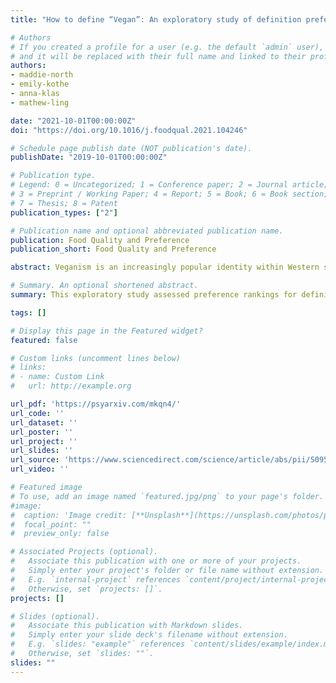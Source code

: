 ```yaml
---
title: "How to define “Vegan”: An exploratory study of definition preferences among omnivores, vegetarians, and vegans"

# Authors
# If you created a profile for a user (e.g. the default `admin` user), write the username (folder name) here 
# and it will be replaced with their full name and linked to their profile.
authors:
- maddie-north
- emily-kothe
- anna-klas
- mathew-ling

date: "2021-10-01T00:00:00Z"
doi: "https://doi.org/10.1016/j.foodqual.2021.104246"

# Schedule page publish date (NOT publication's date).
publishDate: "2019-10-01T00:00:00Z"

# Publication type.
# Legend: 0 = Uncategorized; 1 = Conference paper; 2 = Journal article;
# 3 = Preprint / Working Paper; 4 = Report; 5 = Book; 6 = Book section;
# 7 = Thesis; 8 = Patent
publication_types: ["2"]

# Publication name and optional abbreviated publication name.
publication: Food Quality and Preference
publication_short: Food Quality and Preference

abstract: Veganism is an increasingly popular identity within Western societies, including Australia. However, there appears to be a positivist approach to defining veganism in the literature. This has implications for measurement and coherence of the research literature. This exploratory study assessed preference rankings for definitions of veganism used by vegan advocacy groups across an Australian convenience sample of three dietary groups (vegan = 230, omnivore = 117, vegetarian = 43). Participants were also asked to explain their ranking order in an open-ended question. Most vegans selected the UK definition as their first preference, omnivores underwent five rounds of preference reallocation before the Irish definition was selected, and vegetarians underwent four rounds before the UK definition was selected. A reflexive thematic analysis of participant explanations for their rankings identified four themes;  1. Diet vs. lifestyle, 2. Absolutism, 3. Social justice, and 4. Animal justice. These four themes represent how participants had differing perceptions of veganism according to their personal experience and understanding of the term. It appears participants took less of an absolutist approach to the definition and how individuals conceptualise veganism may be more dynamic than first expected. This will be important when researchers consider how veganism is defined in future studies to maintain consistency in the field.

# Summary. An optional shortened abstract.
summary: This exploratory study assessed preference rankings for definitions of veganism used by vegan advocacy groups across an Australian convenience sample of three dietary groups (vegan = 230, omnivore = 117, vegetarian = 43). Participants were also asked to explain their ranking order in an open-ended question. 

tags: []

# Display this page in the Featured widget?
featured: false

# Custom links (uncomment lines below)
# links:
# - name: Custom Link
#   url: http://example.org

url_pdf: 'https://psyarxiv.com/mkqn4/'
url_code: ''
url_dataset: ''
url_poster: ''
url_project: ''
url_slides: ''
url_source: 'https://www.sciencedirect.com/science/article/abs/pii/S0950329321001294'
url_video: ''

# Featured image
# To use, add an image named `featured.jpg/png` to your page's folder. 
#image:
#  caption: 'Image credit: [**Unsplash**](https://unsplash.com/photos/pLCdAaMFLTE)'
#  focal_point: ""
#  preview_only: false

# Associated Projects (optional).
#   Associate this publication with one or more of your projects.
#   Simply enter your project's folder or file name without extension.
#   E.g. `internal-project` references `content/project/internal-project/index.md`.
#   Otherwise, set `projects: []`.
projects: []

# Slides (optional).
#   Associate this publication with Markdown slides.
#   Simply enter your slide deck's filename without extension.
#   E.g. `slides: "example"` references `content/slides/example/index.md`.
#   Otherwise, set `slides: ""`.
slides: ""
---
```

